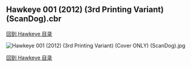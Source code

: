 ## Hawkeye 001 (2012) (3rd Printing Variant) (ScanDog).cbr


[回到 Hawkeye 目录](https://github.com/alicewish/markdown/blob/master/series/Hawkeye.md)


![Hawkeye 001 (2012) (3rd Printing Variant) (Cover ONLY) (ScanDog).jpg](https://wx1.sinaimg.cn/large/6a9fdecaly1fr0uenh0woj20zk1iywwk.jpg)

[回到 Hawkeye 目录](https://github.com/alicewish/markdown/blob/master/series/Hawkeye.md)

